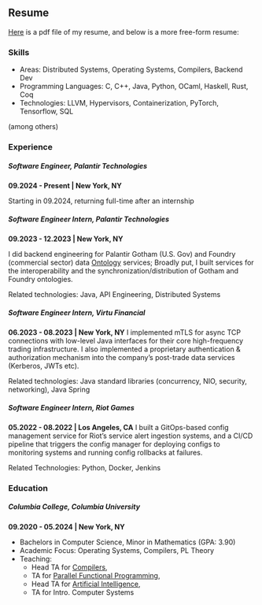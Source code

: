 ## Resume
[Here](chris_yoon.pdf) is a pdf file of my resume, and below is a more free-form resume:

### Skills
- Areas: Distributed Systems, Operating Systems, Compilers, Backend Dev
- Programming Languages: C, C++, Java, Python, OCaml, Haskell, Rust, Coq
- Technologies: LLVM, Hypervisors, Containerization, PyTorch, Tensorflow, SQL

(among others)


### Experience
##### Software Engineer, Palantir Technologies
**09.2024 - Present | New York, NY**

Starting in 09.2024, returning full-time after an internship

##### Software Engineer Intern, Palantir Technologies
**09.2023 - 12.2023 | New York, NY**

I did backend engineering for Palantir Gotham (U.S. Gov) and Foundry (commercial sector) data [Ontology](https://www.palantir.com/docs/foundry/ontology/overview/) services;
Broadly put, I built services for the interoperability and the synchronization/distribution of Gotham and Foundry ontologies.

Related technologies: Java, API Engineering, Distributed Systems

##### Software Engineer Intern, Virtu Financial
**06.2023 - 08.2023 | New York, NY**
I implemented mTLS for async TCP connections with low-level Java interfaces for their core high-frequency trading infrastructure.
I also implemented a proprietary authentication & authorization mechanism into the company’s post-trade data services (Kerberos, JWTs etc).

Related technologies: Java standard libraries (concurrency, NIO, security, networking), Java Spring

##### Software Engineer Intern, Riot Games
**05.2022 - 08.2022 | Los Angeles, CA**
I built a GitOps-based config management service for Riot’s service alert ingestion systems,
and a CI/CD pipeline that triggers the config manager for deploying configs to monitoring systems
and running config rollbacks at failures.

Related Technologies: Python, Docker, Jenkins


### Education 
##### Columbia College, Columbia University
**09.2020 - 05.2024 | New York, NY**
- Bachelors in Computer Science, Minor in Mathematics (GPA: 3.90)
- Academic Focus: Operating Systems, Compilers, PL Theory
- Teaching: 
  * Head TA for [Compilers](https://verigu.github.io/4115Spring2024/),
  * TA for [Parallel Functional Programming](https://www.cs.columbia.edu/~sedwards/classes/2022/4995-fall/index.html),
  * Head TA for [Artificial Intelligence](https://tonydear.com/teaching/coms4701),
  * TA for Intro. Computer Systems
